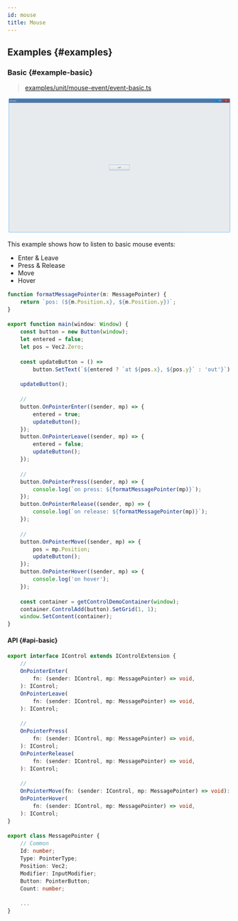 ```yaml
---
id: mouse
title: Mouse
---
```


## Examples {#examples}

### Basic {#example-basic}

> [examples/unit/mouse-event/event-basic.ts](https://github.com/qber-soft/Ave-Nodejs/blob/main/Code/Avernakis%20Nodejs/Test-Nodejs/examples/unit/mouse-event/event-basic.ts)

![mouse event basic](./assets/mouse-event-basic.gif)

This example shows how to listen to basic mouse events:

-   Enter & Leave
-   Press & Release
-   Move
-   Hover

```ts {16,20,26,29,34,38}
function formatMessagePointer(m: MessagePointer) {
    return `pos: (${m.Position.x}, ${m.Position.y})`;
}

export function main(window: Window) {
    const button = new Button(window);
    let entered = false;
    let pos = Vec2.Zero;

    const updateButton = () =>
        button.SetText(`${entered ? `at ${pos.x}, ${pos.y}` : 'out'}`);

    updateButton();

    //
    button.OnPointerEnter((sender, mp) => {
        entered = true;
        updateButton();
    });
    button.OnPointerLeave((sender, mp) => {
        entered = false;
        updateButton();
    });

    //
    button.OnPointerPress((sender, mp) => {
        console.log(`on press: ${formatMessagePointer(mp)}`);
    });
    button.OnPointerRelease((sender, mp) => {
        console.log(`on release: ${formatMessagePointer(mp)}`);
    });

    //
    button.OnPointerMove((sender, mp) => {
        pos = mp.Position;
        updateButton();
    });
    button.OnPointerHover((sender, mp) => {
        console.log('on hover');
    });

    const container = getControlDemoContainer(window);
    container.ControlAdd(button).SetGrid(1, 1);
    window.SetContent(container);
}
```

#### API {#api-basic}

```ts
export interface IControl extends IControlExtension {
    //
    OnPointerEnter(
        fn: (sender: IControl, mp: MessagePointer) => void,
    ): IControl;
    OnPointerLeave(
        fn: (sender: IControl, mp: MessagePointer) => void,
    ): IControl;

    //
    OnPointerPress(
        fn: (sender: IControl, mp: MessagePointer) => void,
    ): IControl;
    OnPointerRelease(
        fn: (sender: IControl, mp: MessagePointer) => void,
    ): IControl;

    //
    OnPointerMove(fn: (sender: IControl, mp: MessagePointer) => void): IControl;
    OnPointerHover(
        fn: (sender: IControl, mp: MessagePointer) => void,
    ): IControl;
}

export class MessagePointer {
    // Common
    Id: number;
    Type: PointerType;
    Position: Vec2;
    Modifier: InputModifier;
    Button: PointerButton;
    Count: number;

    ...
}
```
